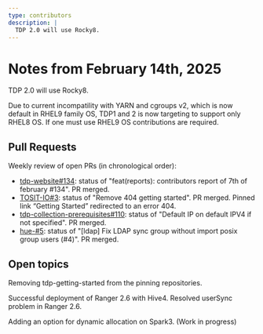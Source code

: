 ```yaml
---
type: contributors
description: |
  TDP 2.0 will use Rocky8. 
---
```


# Notes from February 14th, 2025

TDP 2.0 will use Rocky8. 

Due to current incompatility with YARN and cgroups v2, which is now default in 
RHEL9 family OS, TDP1 and 2 is now targeting to support only RHEL8 OS. If one 
must use RHEL9 OS contributions are required.

## Pull Requests

Weekly review of open PRs (in chronological order):

- [tdp-website#134](https://github.com/TOSIT-IO/tdp-website/pull/134): status of "feat(reports): contributors report of 7th of february #134". PR merged.  
- [TOSIT-IO#3](https://github.com/TOSIT-IO/.github/pull/3): status of "Remove 404 getting started". PR merged. Pinned link “Getting Started” redirected to an error 404.
- [tdp-collection-prerequisites#110](https://github.com/TOSIT-IO/tdp-collection-prerequisites/pull/110): status of "Default IP on default IPV4 if not specified". PR merged. 
- [hue-#5](https://github.com/TOSIT-IO/tdp-website/pull/133): status of "[ldap] Fix LDAP sync group without import posix group users (#4)". PR merged. 

## Open topics

Removing tdp-getting-started from the pinning repositories.

Successful deployment of Ranger 2.6 with Hive4. Resolved userSync problem in Ranger 2.6.

Adding an option for dynamic allocation on Spark3. (Work in progress)
